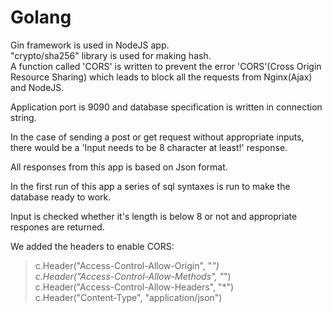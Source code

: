 # **Golang**

Gin framework is used in NodeJS app.<br>
"crypto/sha256" library is used for making hash.<br>
A function called 'CORS' is written to prevent the error 'CORS'(Cross Origin Resource Sharing) which leads to block all the requests from Nginx(Ajax) and NodeJS.

Application port is 9090 and database specification is written in connection string.

In the case of sending a post or get request without appropriate inputs, there would be a 'Input needs to be 8 character at least!' response.

All responses from this app is based on Json format.

In the first run of this app a series of sql syntaxes is run to make the database ready to work.

Input is checked whether it's length is below 8 or not and appropriate respones are returned.

We added the headers to enable CORS:
> c.Header("Access-Control-Allow-Origin", "*") <br>
> c.Header("Access-Control-Allow-Methods", "*") <br>
> c.Header("Access-Control-Allow-Headers", "*")<br>
> c.Header("Content-Type", "application/json")<br>
>

